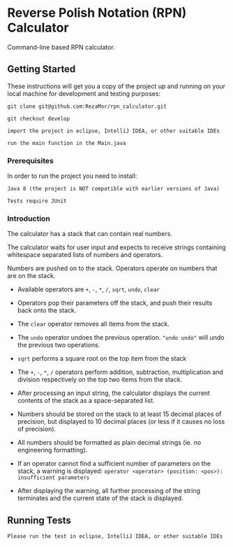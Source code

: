 # Reverse Polish Notation (RPN) Calculator

Command-line based RPN calculator.


## Getting Started

These instructions will get you a copy of the project up and running on your local machine for development and testing purposes:
	
	git clone git@github.com:RezaMor/rpn_calculator.git
	
	git checkout develop
	
	import the project in eclipse, IntelliJ IDEA, or other suitable IDEs
	
	run the main function in the Main.java
	
	
### Prerequisites

In order to run the project you need to install:

	Java 8 (the project is NOT compatible with earlier versions of Java)
	
	Tests require JUnit
	
	
### Introduction

The calculator has a stack that can contain real numbers.
	
The calculator waits for user input and expects to receive strings containing whitespace separated lists of numbers and operators.
	 
Numbers are pushed on to the stack. Operators operate on numbers that are on the stack.
	 
* Available operators are `+`, `-`, `*`, `/`, `sqrt`, `undo`, `clear`
	 
* Operators pop their parameters off the stack, and push their results back onto the stack.
	 
* The `clear` operator removes all items from the stack.
	 
* The `undo` operator undoes the previous operation. `"undo undo"` will undo the previous two operations.
	 
* `sqrt` performs a square root on the top item from the stack
	 
* The `+`, `-`, `*`, `/` operators perform addition, subtraction, multiplication and division respectively on the top two items from the stack.
	 
* After processing an input string, the calculator displays the current contents of the stack as a space-separated list.
	 
* Numbers should be stored on the stack to at least 15 decimal places of precision, but displayed to 10 decimal places (or less if it causes no loss of precision).
	 
* All numbers should be formatted as plain decimal strings (ie. no engineering formatting).
	 
* If an operator cannot find a sufficient number of parameters on the stack, a warning is displayed:
	`operator <operator> (position: <pos>): insufficient parameters`
	
* After displaying the warning, all further processing of the string terminates and the current state of the stack is displayed.

## Running Tests

	Please run the test in eclipse, IntelliJ IDEA, or other suitable IDEs





